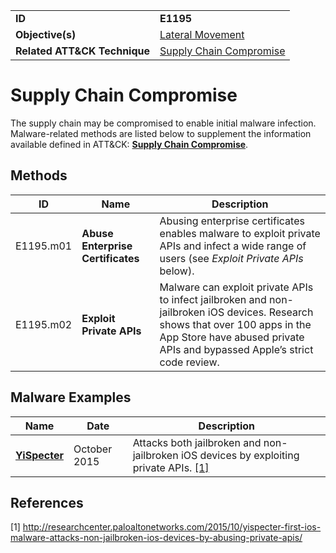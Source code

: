 |||
|---|---|
|**ID**|**E1195**|
|**Objective(s)**|[Lateral Movement](https://github.com/MBCProject/mbc-markdown/tree/master/lateral-movement)|
|**Related ATT&CK Technique**|[Supply Chain Compromise](https://attack.mitre.org/techniques/T1195/)|


Supply Chain Compromise
=======================
The supply chain may be compromised to enable initial malware infection. Malware-related methods are listed below to supplement the information available defined in ATT&CK: [**Supply Chain Compromise**](https://attack.mitre.org/techniques/T1195/).  

Methods
-------
|ID|Name|Description|
|---|---|---|
|E1195.m01|**Abuse Enterprise Certificates**|Abusing enterprise certificates enables malware to exploit private APIs and infect a wide range of users (see *Exploit Private APIs* below).|
|E1195.m02|**Exploit Private APIs**|Malware can exploit private APIs to infect jailbroken and non-jailbroken iOS devices. Research shows that over 100 apps in the App Store have abused private APIs and bypassed Apple’s strict code review.|

Malware Examples
----------------
|Name|Date|Description|
|---|---|---|
|[**YiSpecter**](https://github.com/MBCProject/mbc-markdown/blob/master/xample-malware/yispecter.md)|October 2015|Attacks both jailbroken and non-jailbroken iOS devices by exploiting private APIs. [[1]](#1)|

References
----------
<a name="1">[1]</a> http://researchcenter.paloaltonetworks.com/2015/10/yispecter-first-ios-malware-attacks-non-jailbroken-ios-devices-by-abusing-private-apis/
